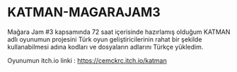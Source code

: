 # KATMAN-MAGARAJAM3

Mağara Jam #3 kapsamında 72 saat içerisinde hazırlamış olduğum KATMAN adlı oyunumun projesini Türk oyun geliştiricilerinin rahat bir şekilde kullanabilmesi adına kodları ve dosyaların adlarını Türkçe yükledim.

Oyunumun itch.io linki : https://cemckrc.itch.io/katman
